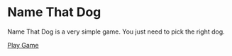 # Name That Dog

Name That Dog is a very simple game. You just need to pick the right dog.

[Play Game](https://cococold27.github.io/namethatdog/)
